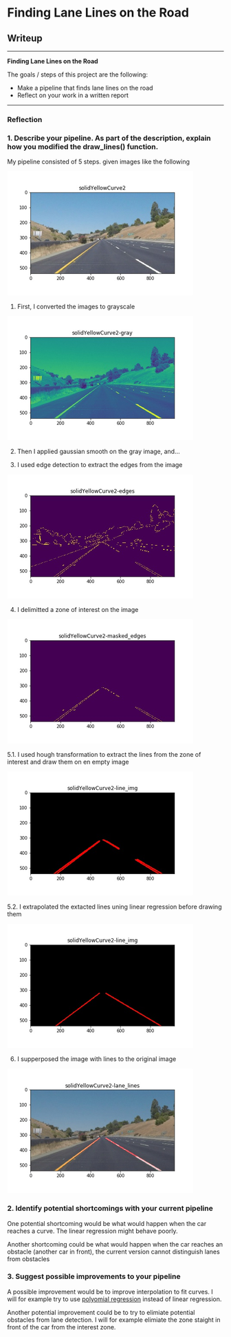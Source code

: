 # **Finding Lane Lines on the Road** 

## Writeup

---

**Finding Lane Lines on the Road**

The goals / steps of this project are the following:
* Make a pipeline that finds lane lines on the road
* Reflect on your work in a written report


[//]: # (Image References)

[original]: ./report/original.jpg "Original image"
[gray]: ./report/gray.jpg "Gay image"
[edges]: ./report/edges.jpg "Edges"
[masked_edges]: ./report/masked_edges.jpg "Zone of interest"
[line_img]: ./report/line_img.jpg "Lines on an empty image"
[line_img_extrapolated]: ./report/line_img_extrapolated.jpg "extrapolated lines on an empty image"
[lane_lines]: ./report/lane_lines.jpg "Original image with lane lines added"

---

### Reflection

### 1. Describe your pipeline. As part of the description, explain how you modified the draw_lines() function.

My pipeline consisted of 5 steps. given images like the following

![alt text][original]

1. First, I converted the images to grayscale

![alt text][gray]

2. Then I applied gaussian smooth on the gray image, and...

3. I used edge detection to extract the edges from the image

![alt text][edges]

4. I delimitted a zone of interest on the image

![alt text][masked_edges]

5.1. I used hough transformation to extract the lines from the zone of interest and draw them on en empty image

![alt text][line_img]

5.2. I extrapolated the extacted lines uning linear regression before drawing them

![alt text][line_img_extrapolated]

6. I supperposed  the image with lines to the original image

![alt text][lane_lines]


### 2. Identify potential shortcomings with your current pipeline


One potential shortcoming would be what would happen when the car reaches a curve. The linear regression might behave
poorly.

Another shortcoming could be what would happen when the car reaches an obstacle (another car in front), the current version
cannot distinguish lanes from obstacles


### 3. Suggest possible improvements to your pipeline

A possible improvement would be to improve interpolation to fit curves. I will for example try to use [polyomial regression](https://docs.scipy.org/doc/numpy/reference/generated/numpy.polyfit.html) instead of linear regression.

Another potential improvement could be to try to elimiate potential obstacles from lane detection. I will for example
elimiate the zone staight in front of the car from the interest zone.
